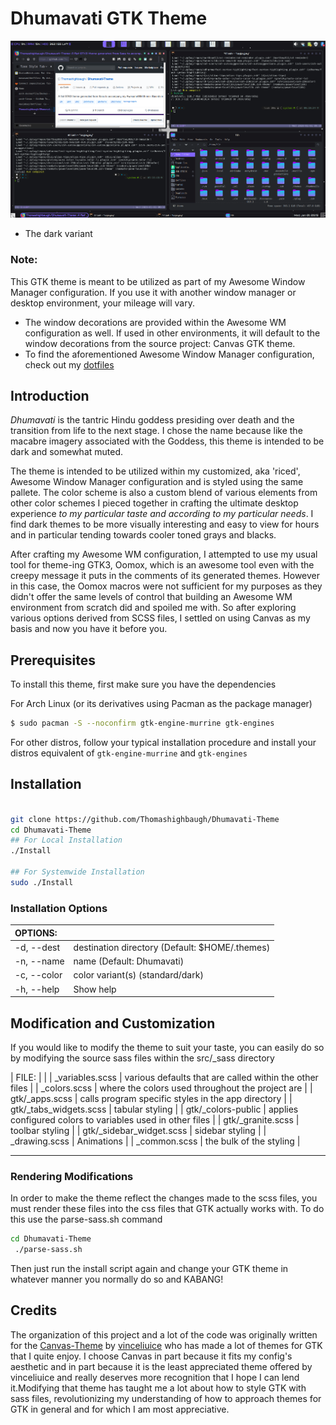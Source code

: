 # Dhumavati GTK Theme 
![Dhumavati GTK screnshot](https://raw.githubusercontent.com/Thomashighbaugh/Dhumavati-Theme/master/screenshot.png)
- The dark variant 
### Note: 
This GTK theme is meant to be utilized as part of my Awesome Window Manager configuration. If you use it with another window manager or desktop environment, your mileage will vary. 
- The window decorations are provided within the Awesome WM configuration as well. If used in other environments, it will default to the window decorations from the source project: Canvas GTK theme. 
- To find the aforementioned Awesome Window Manager configuration, check out my [dotfiles](https://github.com/Thomashighbaugh/dotfiles) 

## Introduction
*Dhumavati* is the tantric Hindu goddess presiding over death and the transition from life to the next stage. I chose the name because like the macabre imagery associated with the Goddess, this theme is intended to be dark and somewhat muted. 

The theme is intended to be utilized within my customized, aka 'riced', Awesome Window Manager configuration and is styled using the same pallete. The color scheme is also a custom blend of various elements from other color schemes I pieced together in crafting the ultimate desktop experience *to my particular taste and according to my particular needs*. I find dark themes to be more visually interesting and easy to view for hours and in particular tending towards cooler toned grays and blacks. 

After crafting my Awesome WM configuration, I attempted to use my usual tool for theme-ing GTK3, Oomox, which is an awesome tool even with the creepy message it puts in the comments of its generated themes. However in this case, the Oomox macros were not sufficient for my purposes as they didn't offer the same levels of control that building an Awesome WM environment from scratch did and spoiled me with. So after exploring various options derived from SCSS files, I settled on using Canvas as my basis and now you have it before you.

## Prerequisites 
To install this theme, first make sure you have the dependencies 

For Arch Linux (or its derivatives using Pacman as the package manager)
```bash 
$ sudo pacman -S --noconfirm gtk-engine-murrine gtk-engines
```

For other distros, follow your typical installation procedure and install your distros equivalent of `gtk-engine-murrine` and `gtk-engines`

## Installation

```bash 

git clone https://github.com/Thomashighbaugh/Dhumavati-Theme
cd Dhumavati-Theme
## For Local Installation
./Install

## For Systemwide Installation
sudo ./Install
```

### Installation Options 

|  OPTIONS:    | |
|:-------------|:-------------|
| -d, --dest   | destination directory (Default: $HOME/.themes) |
| -n, --name   | name (Default: Dhumavati) |
| -c, --color  | color variant(s) (standard/dark) |
| -h, --help   | Show help |

## Modification and Customization
If you would like to modify the theme to suit your taste, you can easily do so by modifying the source sass files within the src/_sass directory 

| FILE: | |
| _variables.scss | various defaults that are called within the other files |
| _colors.scss | where the colors used throughout the project are |
| gtk/_apps.scss | calls program specific styles in the app directory |
| gtk/_tabs_widgets.scss | tabular styling |
| gtk/_colors-public | applies configured colors to variables used in other files |
| gtk/_granite.scss | toolbar styling |
| gtk/_sidebar_widget.scss | sidebar styling | 
| _drawing.scss | Animations |
| _common.scss | the bulk of the styling | 

---
### Rendering Modifications
In order to make the theme reflect the changes made to the scss files, you must render these files into the css files that GTK actually works with. To do this use the parse-sass.sh command
```bash
cd Dhumavati-Theme
 ./parse-sass.sh
```
Then just run the install script again and change your GTK theme in whatever manner you normally do so and KABANG! 

## Credits
The organization of this project and a lot of the code was originally written for the [Canvas-Theme](https://github.com/vinceliuice/Canvas-theme) by [vinceliuice](https://github.com/vinceliuice/) who has made a lot of themes for GTK that I quite enjoy. I choose Canvas in part because it fits my config's aesthetic and in part because it is the least appreciated theme offered by vinceliuice and really deserves more recognition that I hope I can lend it.Modifying that theme has taught me a lot about how to style GTK with sass files, revolutionizing my understanding of how to approach themes for GTK in general and for which I am most appreciative. 
